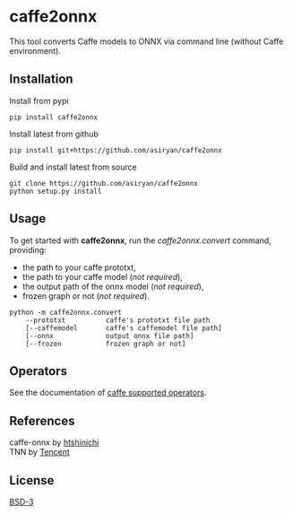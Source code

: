 # caffe2onnx
This tool converts Caffe models to ONNX via command line (without Caffe environment). 

## Installation
Install from pypi  
```
pip install caffe2onnx
```

Install latest from github  
```
pip install git+https://github.com/asiryan/caffe2onnx
```

Build and install latest from source  
```
git clone https://github.com/asiryan/caffe2onnx
python setup.py install
``` 

## Usage
To get started with **caffe2onnx**, run the *caffe2onnx.convert* command, providing:
* the path to your caffe prototxt,
* the path to your caffe model (*not required*),
* the output path of the onnx model (*not required*),
* frozen graph or not (*not required*).

```
python -m caffe2onnx.convert
    --prototxt          caffe's prototxt file path
    [--caffemodel       caffe's caffemodel file path]
    [--onnx             output onnx file path]
    [--frozen           frozen graph or not]
```

## Operators
See the documentation of [caffe supported operators](https://github.com/FaceONNX/caffe2onnx/blob/main/docs/caffe-operators.md).

## References
caffe-onnx by [htshinichi](https://github.com/htshinichi/caffe-onnx)  
TNN by [Tencent](https://github.com/Tencent/TNN)

## License
[BSD-3](https://github.com/asiryan/caffe2onnx/blob/main/LICENSE)
